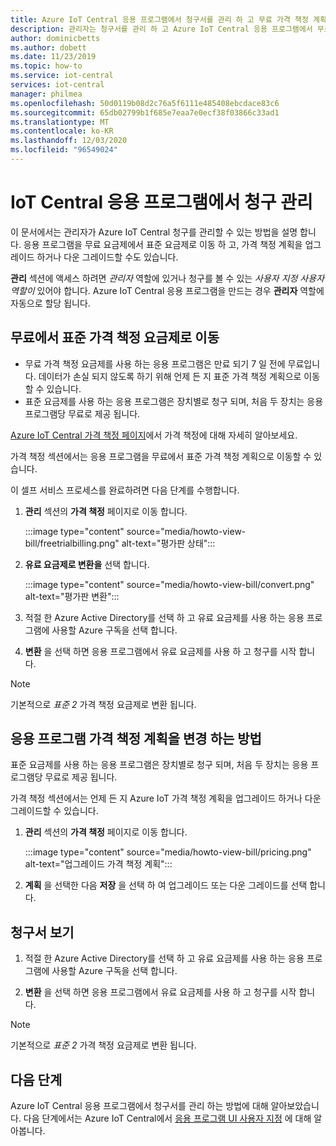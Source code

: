 ```yaml
---
title: Azure IoT Central 응용 프로그램에서 청구서를 관리 하 고 무료 가격 책정 계획에서 변환 | Microsoft Docs
description: 관리자는 청구서를 관리 하 고 Azure IoT Central 응용 프로그램에서 무료 요금제를 표준 가격 책정 요금제로 이동 하는 방법에 대해 알아봅니다.
author: dominicbetts
ms.author: dobett
ms.date: 11/23/2019
ms.topic: how-to
ms.service: iot-central
services: iot-central
manager: philmea
ms.openlocfilehash: 50d0119b08d2c76a5f6111e485408ebcdace83c6
ms.sourcegitcommit: 65db02799b1f685e7eaa7e0ecf38f03866c33ad1
ms.translationtype: MT
ms.contentlocale: ko-KR
ms.lasthandoff: 12/03/2020
ms.locfileid: "96549024"
---
```

# <a name="manage-your-bill-in-an-iot-central-application"></a>IoT Central 응용 프로그램에서 청구 관리

이 문서에서는 관리자가 Azure IoT Central 청구를 관리할 수 있는 방법을 설명 합니다. 응용 프로그램을 무료 요금제에서 표준 요금제로 이동 하 고, 가격 책정 계획을 업그레이드 하거나 다운 그레이드할 수도 있습니다.

**관리** 섹션에 액세스 하려면 *관리자* 역할에 있거나 청구를 볼 수 있는 *사용자 지정 사용자 역할이* 있어야 합니다. Azure IoT Central 응용 프로그램을 만드는 경우 **관리자** 역할에 자동으로 할당 됩니다.

## <a name="move-from-free-to-standard-pricing-plan"></a>무료에서 표준 가격 책정 요금제로 이동

- 무료 가격 책정 요금제를 사용 하는 응용 프로그램은 만료 되기 7 일 전에 무료입니다. 데이터가 손실 되지 않도록 하기 위해 언제 든 지 표준 가격 책정 계획으로 이동할 수 있습니다.
- 표준 요금제를 사용 하는 응용 프로그램은 장치별로 청구 되며, 처음 두 장치는 응용 프로그램당 무료로 제공 됩니다.

[Azure IoT Central 가격 책정 페이지](https://azure.microsoft.com/pricing/details/iot-central/)에서 가격 책정에 대해 자세히 알아보세요.

가격 책정 섹션에서는 응용 프로그램을 무료에서 표준 가격 책정 계획으로 이동할 수 있습니다.

이 셀프 서비스 프로세스를 완료하려면 다음 단계를 수행합니다.

1. **관리** 섹션의 **가격 책정** 페이지로 이동 합니다.

    :::image type="content" source="media/howto-view-bill/freetrialbilling.png" alt-text="평가판 상태":::

1. **유료 요금제로 변환을** 선택 합니다.

    :::image type="content" source="media/howto-view-bill/convert.png" alt-text="평가판 변환":::

1. 적절 한 Azure Active Directory를 선택 하 고 유료 요금제를 사용 하는 응용 프로그램에 사용할 Azure 구독을 선택 합니다.

1. **변환** 을 선택 하면 응용 프로그램에서 유료 요금제를 사용 하 고 청구를 시작 합니다.

> [!Note]
> 기본적으로 *표준 2* 가격 책정 요금제로 변환 됩니다.

## <a name="how-to-change-your-application-pricing-plan"></a>응용 프로그램 가격 책정 계획을 변경 하는 방법

표준 요금제를 사용 하는 응용 프로그램은 장치별로 청구 되며, 처음 두 장치는 응용 프로그램당 무료로 제공 됩니다.

가격 책정 섹션에서는 언제 든 지 Azure IoT 가격 책정 계획을 업그레이드 하거나 다운 그레이드할 수 있습니다.

1. **관리** 섹션의 **가격 책정** 페이지로 이동 합니다.

    :::image type="content" source="media/howto-view-bill/pricing.png" alt-text="업그레이드 가격 책정 계획":::

1. **계획** 을 선택한 다음 **저장** 을 선택 하 여 업그레이드 또는 다운 그레이드를 선택 합니다.

## <a name="view-your-bill"></a>청구서 보기

1. 적절 한 Azure Active Directory를 선택 하 고 유료 요금제를 사용 하는 응용 프로그램에 사용할 Azure 구독을 선택 합니다.

1. **변환** 을 선택 하면 응용 프로그램에서 유료 요금제를 사용 하 고 청구를 시작 합니다.

> [!Note]
> 기본적으로 *표준 2* 가격 책정 요금제로 변환 됩니다.

## <a name="next-steps"></a>다음 단계

Azure IoT Central 응용 프로그램에서 청구서를 관리 하는 방법에 대해 알아보았습니다. 다음 단계에서는 Azure IoT Central에서 [응용 프로그램 UI 사용자 지정](howto-customize-ui.md) 에 대해 알아봅니다.